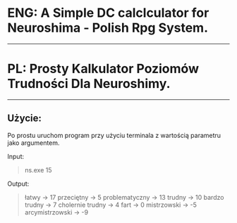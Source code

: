 # **ENG:** A Simple DC calclculator for Neuroshima - Polish Rpg System.
---

# **PL:** Prosty Kalkulator Poziomów Trudności Dla Neuroshimy.

---

## Użycie:

Po prostu uruchom program przy użyciu terminala z wartością parametru jako argumentem.

Input:

> ns.exe 15

Output:

>łatwy -> 17
>przeciętny -> 5
>problematyczny -> 13
>trudny -> 10
>bardzo trudny -> 7
>cholernie trudny -> 4
>fart -> 0
>mistrzowski -> -5
>arcymistrzowski -> -9

